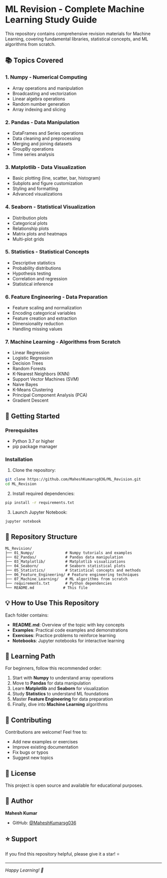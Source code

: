 # ML Revision - Complete Machine Learning Study Guide

This repository contains comprehensive revision materials for Machine Learning, covering fundamental libraries, statistical concepts, and ML algorithms from scratch.

## 📚 Topics Covered

### 1. **Numpy** - Numerical Computing
- Array operations and manipulation
- Broadcasting and vectorization
- Linear algebra operations
- Random number generation
- Array indexing and slicing

### 2. **Pandas** - Data Manipulation
- DataFrames and Series operations
- Data cleaning and preprocessing
- Merging and joining datasets
- GroupBy operations
- Time series analysis

### 3. **Matplotlib** - Data Visualization
- Basic plotting (line, scatter, bar, histogram)
- Subplots and figure customization
- Styling and formatting
- Advanced visualizations

### 4. **Seaborn** - Statistical Visualization
- Distribution plots
- Categorical plots
- Relationship plots
- Matrix plots and heatmaps
- Multi-plot grids

### 5. **Statistics** - Statistical Concepts
- Descriptive statistics
- Probability distributions
- Hypothesis testing
- Correlation and regression
- Statistical inference

### 6. **Feature Engineering** - Data Preparation
- Feature scaling and normalization
- Encoding categorical variables
- Feature creation and extraction
- Dimensionality reduction
- Handling missing values

### 7. **Machine Learning** - Algorithms from Scratch
- Linear Regression
- Logistic Regression
- Decision Trees
- Random Forests
- K-Nearest Neighbors (KNN)
- Support Vector Machines (SVM)
- Naive Bayes
- K-Means Clustering
- Principal Component Analysis (PCA)
- Gradient Descent

## 🚀 Getting Started

### Prerequisites
- Python 3.7 or higher
- pip package manager

### Installation

1. Clone the repository:
```bash
git clone https://github.com/MaheshKumarsg036/ML_Revision.git
cd ML_Revision
```

2. Install required dependencies:
```bash
pip install -r requirements.txt
```

3. Launch Jupyter Notebook:
```bash
jupyter notebook
```

## 📁 Repository Structure

```
ML_Revision/
├── 01_Numpy/              # Numpy tutorials and examples
├── 02_Pandas/             # Pandas data manipulation
├── 03_Matplotlib/         # Matplotlib visualizations
├── 04_Seaborn/            # Seaborn statistical plots
├── 05_Statistics/         # Statistical concepts and methods
├── 06_Feature_Engineering/ # Feature engineering techniques
├── 07_Machine_Learning/   # ML algorithms from scratch
├── requirements.txt       # Python dependencies
└── README.md             # This file
```

## 💡 How to Use This Repository

Each folder contains:
- **README.md**: Overview of the topic with key concepts
- **Examples**: Practical code examples and demonstrations
- **Exercises**: Practice problems to reinforce learning
- **Notebooks**: Jupyter notebooks for interactive learning

## 🎯 Learning Path

For beginners, follow this recommended order:
1. Start with **Numpy** to understand array operations
2. Move to **Pandas** for data manipulation
3. Learn **Matplotlib** and **Seaborn** for visualization
4. Study **Statistics** to understand ML foundations
5. Master **Feature Engineering** for data preparation
6. Finally, dive into **Machine Learning** algorithms

## 🤝 Contributing

Contributions are welcome! Feel free to:
- Add new examples or exercises
- Improve existing documentation
- Fix bugs or typos
- Suggest new topics

## 📝 License

This project is open source and available for educational purposes.

## 👤 Author

**Mahesh Kumar**
- GitHub: [@MaheshKumarsg036](https://github.com/MaheshKumarsg036)

## ⭐ Support

If you find this repository helpful, please give it a star! ⭐

---

*Happy Learning! 🚀*